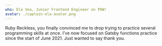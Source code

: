 ```yaml
---
who: Ola Vea, Junior Frontend Engineer on POW!
avatar: ./captain-ola-avatar.png
---
```


Ruby Reckless, you finally convinced me to drop trying to practice several programming skills at once. I’ve now focused on Gatsby functions practice since the start of June 2021. Just wanted to say thank you.
